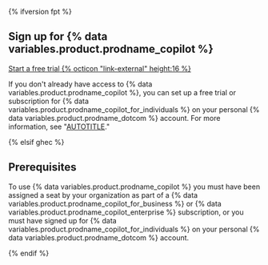 {% ifversion fpt %}

## Sign up for {% data variables.product.prodname_copilot %}

<a href="https://github.com/github-copilot/signup?ref_cta=Copilot+trial&ref_loc=quickstart+for+github+copilot&ref_page=docs" target="_blank" class="btn btn-primary mt-3 mr-3 no-underline"><span>Start a free trial</span> {% octicon "link-external" height:16 %}</a>

If you don't already have access to {% data variables.product.prodname_copilot %}, you can set up a free trial or subscription for {% data variables.product.prodname_copilot_for_individuals %} on your personal {% data variables.product.prodname_dotcom %} account. For more information, see "[AUTOTITLE](/copilot/copilot-individual/about-github-copilot-individual)."

{% elsif ghec %}

## Prerequisites

To use {% data variables.product.prodname_copilot %} you must have been assigned a seat by your organization as part of a {% data variables.product.prodname_copilot_for_business %} or {% data variables.product.prodname_copilot_enterprise %} subscription, or you must have signed up for {% data variables.product.prodname_copilot_for_individuals %} on your personal {% data variables.product.prodname_dotcom %} account.

{% endif %}

